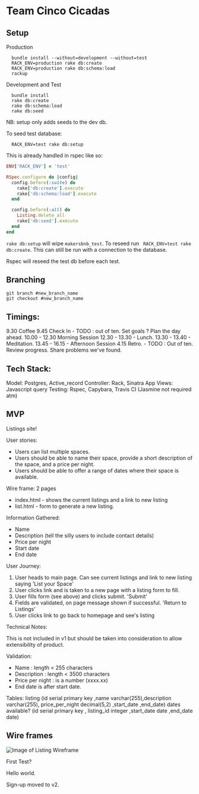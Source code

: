 # Team Cinco Cicadas


## Setup

Production
```
  bundle install --without=development --without=test
  RACK_ENV=production rake db:create
  RACK_ENV=production rake db:schema:load
  rackup
```

Development and Test
```
  bundle install
  rake db:create
  rake db:schema:load
  rake db:seed
```
NB: setup only adds seeds to the dev db.

To seed test database:
```
  RACK_ENV=test rake db:setup
```

This is already handled in rspec like so:
```ruby
ENV['RACK_ENV'] = 'test'

RSpec.configure do |config|
  config.before(:suite) do
    rake['db:create'].execute
    rake['db:schema:load'].execute
  end

  config.before(:all) do
    Listing.delete_all
    rake['db:seed'].execute
  end
end
```


`rake db:setup` will wipe `makersbnb_test`. To reseed run ` RACK_ENV=test rake db:create`. This can still be run with a connection to the database.

Rspec will reseed the test db before each test.


## Branching
```
git branch #new_branch_name
git checkout #new_branch_name
```



## Timings:
9.30 Coffee
9.45 Check In  - TODO : out of ten. Set goals ? Plan the day ahead.
10.00 - 12.30 Morning Session
12.30 - 13.30 - Lunch.
13.30 - 13.40 - Meditation.
13.45 - 16.15 - Afternoon Session
4.15 Retro. - TODO : Out of ten. Review progress. Share problems we've found.


## Tech Stack:
Model: Postgres, Active_record
Controller: Rack, Sinatra App
Views: Javascript query
Testing: Rspec, Capybara, Travis CI (Jasmine not required atm)


## MVP

Listings site!

User stories:
- Users can list multiple spaces.
- Users should be able to name their space, provide a short description of the space, and a price per night.
- Users should be able to offer a range of dates where their space is available.

Wire frame:
2 pages
- index.html - shows the current listings and a link to new listing
- list.html - form to generate a new listing.



Information Gathered:
  - Name
  - Description (tell the silly users to include contact details)
  - Price per night
  - Start date
  - End date



User Journey:
1. User heads to main page. Can see current listings and link to new listing saying 'List your Space'
2. User clicks link and is taken to a new page with a listing form to fill.
3. User fills form (see above) and clicks submit. 'Submit'
4. Fields are validated, on page message shown if successful. 'Return to Listings'
5. User clicks link to go back to homepage and see's listing



Technical Notes:

This is not included in v1 but should be taken into consideration to allow extensibility of product.

Validation:
  - Name : length < 255 characters
  - Description : length < 3500 characters
  - Price per night : is a number (xxxx.xx)
  - End date is after start date.

Tables:
listing (id serial primary key ,name varchar(255),description varchar(255), price_per_night decimal(5,2) ,start_date ,end_date)
dates available? (id serial primary key , listing_id integer ,start_date date ,end_date  date)


## Wire frames
![Image of Listing Wireframe](https://raw.githubusercontent.com/dtrts/makersbnb/master/images/listing_wireframe.png)




First Test?

Hello world.


Sign-up moved to v2.
